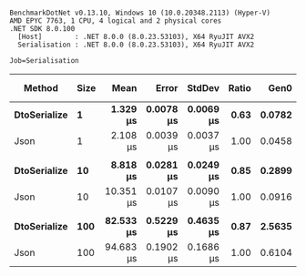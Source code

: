 ```

BenchmarkDotNet v0.13.10, Windows 10 (10.0.20348.2113) (Hyper-V)
AMD EPYC 7763, 1 CPU, 4 logical and 2 physical cores
.NET SDK 8.0.100
  [Host]        : .NET 8.0.0 (8.0.23.53103), X64 RyuJIT AVX2
  Serialisation : .NET 8.0.0 (8.0.23.53103), X64 RyuJIT AVX2

Job=Serialisation  

```
| Method       | Size | Mean      | Error     | StdDev    | Ratio | Gen0   | Gen1   | Allocated | Alloc Ratio |
|------------- |----- |----------:|----------:|----------:|------:|-------:|-------:|----------:|------------:|
| **DtoSerialize** | **1**    |  **1.329 μs** | **0.0078 μs** | **0.0069 μs** |  **0.63** | **0.0782** |      **-** |    **1322 B** |        **1.70** |
| Json         | 1    |  2.108 μs | 0.0039 μs | 0.0037 μs |  1.00 | 0.0458 |      - |     776 B |        1.00 |
|              |      |           |           |           |       |        |        |           |             |
| **DtoSerialize** | **10**   |  **8.818 μs** | **0.0281 μs** | **0.0249 μs** |  **0.85** | **0.2899** |      **-** |    **5087 B** |        **2.97** |
| Json         | 10   | 10.351 μs | 0.0107 μs | 0.0090 μs |  1.00 | 0.0916 |      - |    1712 B |        1.00 |
|              |      |           |           |           |       |        |        |           |             |
| **DtoSerialize** | **100**  | **82.533 μs** | **0.5229 μs** | **0.4635 μs** |  **0.87** | **2.5635** | **0.2441** |   **43071 B** |        **3.82** |
| Json         | 100  | 94.683 μs | 0.1902 μs | 0.1686 μs |  1.00 | 0.6104 |      - |   11288 B |        1.00 |
